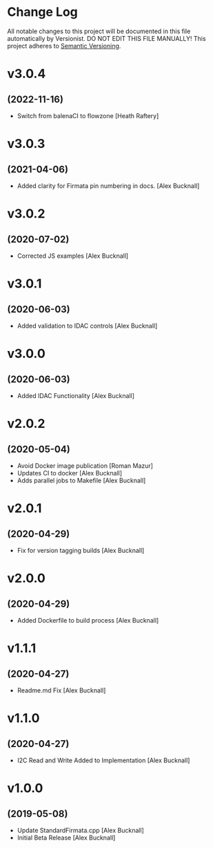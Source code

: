 # Change Log

All notable changes to this project will be documented in this file
automatically by Versionist. DO NOT EDIT THIS FILE MANUALLY!
This project adheres to [Semantic Versioning](http://semver.org/).

# v3.0.4
## (2022-11-16)

* Switch from balenaCI to flowzone [Heath Raftery]

# v3.0.3
## (2021-04-06)

* Added clarity for Firmata pin numbering in docs. [Alex Bucknall]

# v3.0.2
## (2020-07-02)

* Corrected JS examples [Alex Bucknall]

# v3.0.1
## (2020-06-03)

* Added validation to IDAC controls [Alex Bucknall]

# v3.0.0
## (2020-06-03)

* Added IDAC Functionality [Alex Bucknall]

# v2.0.2
## (2020-05-04)

* Avoid Docker image publication [Roman Mazur]
* Updates CI to docker [Alex Bucknall]
* Adds parallel jobs to Makefile [Alex Bucknall]

# v2.0.1
## (2020-04-29)

* Fix for version tagging builds [Alex Bucknall]

# v2.0.0
## (2020-04-29)

* Added Dockerfile to build process [Alex Bucknall]

# v1.1.1
## (2020-04-27)

* Readme.md Fix [Alex Bucknall]

# v1.1.0
## (2020-04-27)

* I2C Read and Write Added to Implementation [Alex Bucknall]

# v1.0.0
## (2019-05-08)

* Update StandardFirmata.cpp [Alex Bucknall]
* Initial Beta Release [Alex Bucknall]
